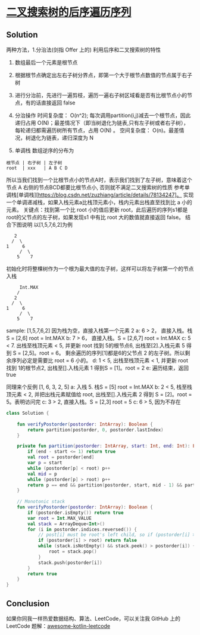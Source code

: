 # [二叉搜索树的后序遍历序列][title]

## Solution
两种方法，1.分治法(剑指 Offer 上的)
利用后序和二叉搜索树的特性
1. 数组最后一个元素是根节点
2. 根据根节点确定出左右子树分界点，即第一个大于根节点数值的节点属于右子树
3. 进行分治前，先进行一遍剪枝，遍历一遍右子树区域看是否有比根节点小的节点，有的话直接返回 false
4. 分治操作
时间复杂度： O(n^2); 每次调用partition(i,j)减去一个根节点，因此递归占用 O(N)；最差情况下（即当树退化为链表,只有左子树或者右子树），每轮递归都需遍历树所有节点，占用 O(N) 。
空间复杂度： O(n)。最差情况，树退化为链表，递归深度为 N

2. 单调栈
数组逆序的分布为
```
根节点 | 右子树 | 左子树
root  | xxx   | A B C D
```
所以当我们找到一个比根节点小的节点A时，表示我们找到了左子树，意味着这个节点 A 右侧的节点BCD都要比根节点小, 否则就不满足二叉搜索树的性质
参考单调栈[单调栈][https://blog.csdn.net/zuzhiang/article/details/78134247]。
实现一个单调递减栈，如果入栈元素a比栈顶元素小，栈内元素出栈直至找到比 a 小的元素。
关键点：找到第一个比 root 小的值后更新 root，此后遍历的序列s1都是 root的父节点的左子树，如果发现s1 中有比 root 大的数值就直接返回 false。
结合下图说明
以\[1,5,7,6,2\]为例
```
   2
  /  \
1     6
     /  \
    5    7
```
初始化时将整棵树作为一个根为最大值的左子树，这样可以将左子树第一个的节点入栈
```
     Int.MAX
    /
   2
  /  \
1     6
     /  \
    5    7

```
sample: \[1,5,7,6,2\]
因为栈为空，直接入栈第一个元素 2
a: 6 > 2， 直接入栈。栈S = \[2,6\] root = Int.MAX
b: 7 > 6， 直接入栈。S = \[2,6,7\] root = Int.MAX
c: 5 < 7. 出栈至栈顶元素 < 5, 并更新 root 找到 5的根节点6, 出栈至\[2\].入栈元素 5 得到 S = \[2,5\]。root = 6。
    剩余遍历的序列\[1\]都是6的父节点 2 的左子树。所以剩余序列必定是需要比 root = 6 小的。
d: 1 < 5, 出栈至栈顶元素 < 1, 并更新 root 找到 1的根节点2, 出栈至\[\].入栈元素 1 得到S =  \[1\]。root = 2
e: 遍历结束，返回 true

同理来个反例 \[1, 6, 3, 2, 5\]
a: 入栈 5. 栈S = \[5\] root = Int.MAX
b: 2 < 5, 栈至栈顶元素 < 2, 并把出栈元素赋值给 root, 出栈至\[\].入栈元素 2 得到 S = \[2\]。root = 5。表明访问完
c: 3 > 2, 直接入栈。S = \[2,3\] root = 5
c: 6 > 5, 因为不存在

```kotlin
class Solution {
    
    fun verifyPostorder(postorder: IntArray): Boolean {
        return partition(postorder, 0, postorder.lastIndex)
    }

    private fun partition(postorder: IntArray, start: Int, end: Int): Boolean {
        if (end - start <= 1) return true
        val root = postorder[end]
        var p = start
        while (postorder[p] < root) p++
        val mid = p
        while (postorder[p] > root) p++
        return p == end && partition(postorder, start, mid - 1) && partition(postorder, mid, end - 1)
    }
    
    // Monotonic stack
    fun verifyPostorder(postorder: IntArray): Boolean {
        if (postorder.isEmpty()) return true
        var root = Int.MAX_VALUE
        val stack = ArrayDeque<Int>()
        for (i in postorder.indices.reversed()) {
            // post[i] must be root's left child, so if (postorder[i] > root) return false
            if (postorder[i] > root) return false   
            while (stack.isNotEmpty() && stack.peek() > postorder[i]) { // find out nearest root of postorder[i]
                root = stack.pop()
            }
            stack.push(postorder[i])
        }
        return true
    }
}
```

## Conclusion
如果你同我一样热爱数据结构、算法、LeetCode，可以关注我 GitHub 上的 LeetCode 题解：[awesome-kotlin-leetcode][akl]



[title]: https://leetcode-cn.com/problems/er-cha-sou-suo-shu-de-hou-xu-bian-li-xu-lie-lcof/
[akl]: https://github.com/NightXlt/awesome-kotlin-leetcode
